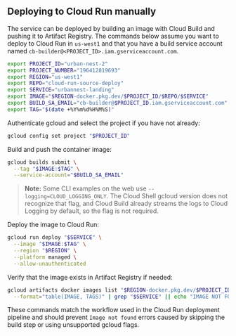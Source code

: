 ## Deploying to Cloud Run manually

The service can be deployed by building an image with Cloud Build and pushing it to Artifact Registry. The commands below assume you want to deploy to Cloud Run in `us-west1` and that you have a build service account named `cb-builder@<PROJECT_ID>.iam.gserviceaccount.com`.

```bash
export PROJECT_ID="urban-nest-2"
export PROJECT_NUMBER="196412819693"
export REGION="us-west1"
export REPO="cloud-run-source-deploy"
export SERVICE="urbannest-landing"
export IMAGE="$REGION-docker.pkg.dev/$PROJECT_ID/$REPO/$SERVICE"
export BUILD_SA_EMAIL="cb-builder@$PROJECT_ID.iam.gserviceaccount.com"
export TAG="$(date +%Y%m%d%H%M%S)"
```

Authenticate gcloud and select the project if you have not already:

```bash
gcloud config set project "$PROJECT_ID"
```

Build and push the container image:

```bash
gcloud builds submit \
  --tag "$IMAGE:$TAG" \
  --service-account="$BUILD_SA_EMAIL"
```

> **Note:** Some CLI examples on the web use `--logging=CLOUD_LOGGING_ONLY`. The Cloud Shell gcloud version does not recognize that flag, and Cloud Build already streams the logs to Cloud Logging by default, so the flag is not required.

Deploy the image to Cloud Run:

```bash
gcloud run deploy "$SERVICE" \
  --image "$IMAGE:$TAG" \
  --region "$REGION" \
  --platform managed \
  --allow-unauthenticated
```

Verify that the image exists in Artifact Registry if needed:

```bash
gcloud artifacts docker images list "$REGION-docker.pkg.dev/$PROJECT_ID/$REPO" \
  --format="table(IMAGE, TAGS)" | grep "$SERVICE" || echo "IMAGE NOT FOUND"
```

These commands match the workflow used in the Cloud Run deployment pipeline and should prevent `Image not found` errors caused by skipping the build step or using unsupported gcloud flags.
